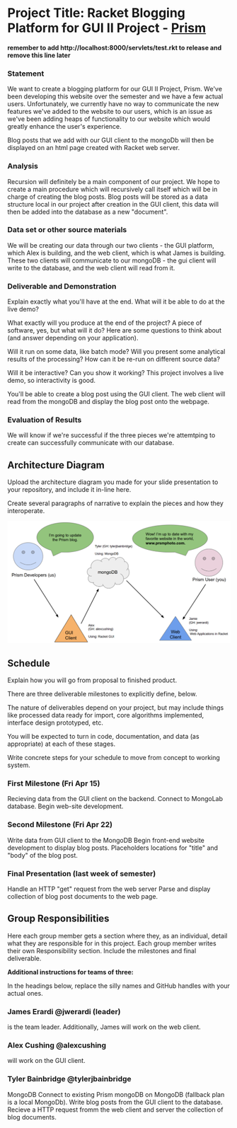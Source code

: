 # Project Title: Racket Blogging Platform for GUI II Project - [Prism](http://www.prsmphoto.com/)
**remember to add http://localhost:8000/servlets/test.rkt to release and remove this line later**

### Statement
We want to create a blogging platform for our GUI II Project, Prism. We've been developing this website over the semester and we have a few actual users. Unfortunately, we currently have no way to communicate the new features we've added to the website to our users, which is an issue as we've been adding heaps of functionality to our website which would greatly enhance the user's experience.

Blog posts that we add with our GUI client to the mongoDb will then be displayed on an html page created with Racket web server.

### Analysis

Recursion will definitely be a main component of our project. We hope to create a main procedure which will recursively call itself which will be in charge of creating the blog posts. Blog posts will be stored as a data structure local in our project after creation in the GUI client, this data will then be added into the database as a new "document".


### Data set or other source materials

We will be creating our data through our two clients - the GUI platform, which Alex is building, and the web client, which is what James is building. These two clients will communicate to our mongoDB - the gui client will write to the database, and the web client will read from it.

### Deliverable and Demonstration
Explain exactly what you'll have at the end. What will it be able to do at the live demo?

What exactly will you produce at the end of the project? A piece of software, yes, but what will it do? Here are some questions to think about (and answer depending on your application).

Will it run on some data, like batch mode? Will you present some analytical results of the processing? How can it be re-run on different source data?

Will it be interactive? Can you show it working? This project involves a live demo, so interactivity is good.

You'll be able to create a blog post using the GUI client. The web client will read from the mongoDB and display the blog post onto the webpage.

### Evaluation of Results

We will know if we're successful if the three pieces we're attemtping to create can successfully communicate with our database.

## Architecture Diagram
Upload the architecture diagram you made for your slide presentation to your repository, and include it in-line here.

Create several paragraphs of narrative to explain the pieces and how they interoperate.

![Architecture Diagram](https://raw.githubusercontent.com/oplS16projects/Erardi-Cushing-Bainbridge-PrismBlogging/master/Screenshot%20from%202016-04-05%2020-21-30.png)

## Schedule
Explain how you will go from proposal to finished product.

There are three deliverable milestones to explicitly define, below.

The nature of deliverables depend on your project, but may include things like processed data ready for import, core algorithms implemented, interface design prototyped, etc.

You will be expected to turn in code, documentation, and data (as appropriate) at each of these stages.

Write concrete steps for your schedule to move from concept to working system.

### First Milestone (Fri Apr 15)
Recieving data from the GUI client on the backend.
Connect to MongoLab database.
Begin web-site development.

### Second Milestone (Fri Apr 22)
Write data from GUI client to the MongoDB
Begin front-end website development to display blog posts.
Placeholders locations for "title" and "body" of the blog post.

### Final Presentation (last week of semester)
Handle an HTTP "get" request from the web server
Parse and display collection of blog post documents to the web page.

## Group Responsibilities
Here each group member gets a section where they, as an individual, detail what they are responsible for in this project. Each group member writes their own Responsibility section. Include the milestones and final deliverable.

**Additional instructions for teams of three:**

In the headings below, replace the silly names and GitHub handles with your actual ones.

### James Erardi @jwerardi (leader)
is the team leader. Additionally, James will work on the web client.

### Alex Cushing @alexcushing
will work on the GUI client.

### Tyler Bainbridge @tylerjbainbridge
MongoDB
Connect to existing Prism mongoDB on MongoDB (fallback plan is a local MongoDb).
Write blog posts from the GUI client to the database.
Recieve a HTTP request fromm the web client and server the collection of blog documents.
